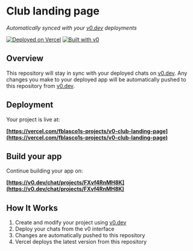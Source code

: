 # Club landing page

*Automatically synced with your [v0.dev](https://v0.dev) deployments*

[![Deployed on Vercel](https://img.shields.io/badge/Deployed%20on-Vercel-black?style=for-the-badge&logo=vercel)](https://vercel.com/fblasco1s-projects/v0-club-landing-page)
[![Built with v0](https://img.shields.io/badge/Built%20with-v0.dev-black?style=for-the-badge)](https://v0.dev/chat/projects/FXvf4RnMH8K)

## Overview

This repository will stay in sync with your deployed chats on [v0.dev](https://v0.dev).
Any changes you make to your deployed app will be automatically pushed to this repository from [v0.dev](https://v0.dev).

## Deployment

Your project is live at:

**[https://vercel.com/fblasco1s-projects/v0-club-landing-page](https://vercel.com/fblasco1s-projects/v0-club-landing-page)**

## Build your app

Continue building your app on:

**[https://v0.dev/chat/projects/FXvf4RnMH8K](https://v0.dev/chat/projects/FXvf4RnMH8K)**

## How It Works

1. Create and modify your project using [v0.dev](https://v0.dev)
2. Deploy your chats from the v0 interface
3. Changes are automatically pushed to this repository
4. Vercel deploys the latest version from this repository